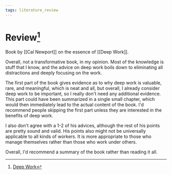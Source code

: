 ```yaml
---
tags: literature_review
---
```


# Review[^1]

Book by [[Cal Newport]] on the essence of [[Deep Work]].

Overall, not a transformative book, in my opinion. Most of the knowledge is stuff that I know, and the advice on deep work boils down to eliminating all distractions and deeply focusing on the work.

The first part of the book gives evidence as to why deep work is valuable, rare, and meaningful, which is neat and all, but overall, I already consider deep work to be important, so I really don't need any additional evidence. This part could have been summarized in a single small chapter, which would then immediately lead to the actual content of the book. I'd recommend people skipping the first part unless they are interested in the benefits of deep work.

I also don't agree with a 1-2 of his advices, although the rest of his points are pretty sound and valid. His points also might not be universally applicable to all kinds of workers. It is more appropriate to those who manage themselves rather than those who work under others.

Overall, I'd recommend a summary of the book rather than reading it all.

[^1]: [Deep Work](zotero://open-pdf/library/items/J6AK883D?page=5)